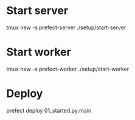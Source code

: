 




# Start server

tmux new -s prefect-server
./setup/start-server


# Start worker

tmux new -s prefect-worker
./setup/start-worker


# Deploy 
prefect deploy 01_started.py:main